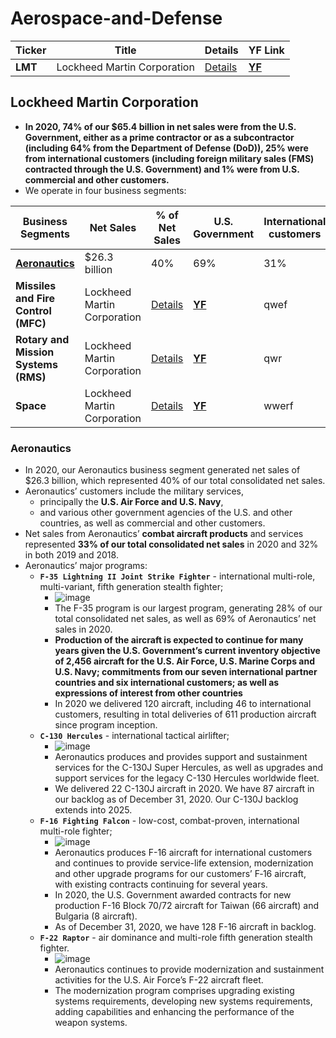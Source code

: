 # Aerospace-and-Defense
Ticker | Title | Details | YF Link
--- | --- | --- | ---
| **LMT** | Lockheed Martin Corporation | [Details](#Lockheed-Martin-Corporation) | **[YF](https://finance.yahoo.com/quote/LMT)** |

## Lockheed Martin Corporation
- **In 2020, 74% of our $65.4 billion in net sales were from the U.S. Government, either as a prime contractor or as a subcontractor (including 64% from the Department of Defense (DoD)), 25% were from international customers (including foreign military sales (FMS) contracted through the U.S. Government) and 1% were from U.S. commercial and other customers.**
- We operate in four business segments:

Business Segments | Net Sales | % of Net Sales | U.S. Government | International customers
--- | --- | --- | --- | ---
| **[Aeronautics](#Aeronautics)** | $26.3 billion | 40% | 69% | 31% |
| **Missiles and Fire Control (MFC)** | Lockheed Martin Corporation | [Details](#Lockheed-Martin-Corporation) | **[YF](https://finance.yahoo.com/quote/LMT)** | qwef |
| **Rotary and Mission Systems (RMS)** | Lockheed Martin Corporation | [Details](#Lockheed-Martin-Corporation) | **[YF](https://finance.yahoo.com/quote/LMT)** | qwr |
| **Space** | Lockheed Martin Corporation | [Details](#Lockheed-Martin-Corporation) | **[YF](https://finance.yahoo.com/quote/LMT)** | wwerf |

### Aeronautics
- In 2020, our Aeronautics business segment generated net sales of $26.3 billion, which represented 40% of our total consolidated net sales.
- Aeronautics’ customers include the military services, 
  - principally the **U.S. Air Force and U.S. Navy**,
  - and various other government agencies of the U.S. and other countries, as well as commercial and other customers.
- Net sales from Aeronautics’ **combat aircraft products** and services represented **33% of our total consolidated net sales** in 2020 and 32% in both 2019 and 2018.
- Aeronautics’ major programs:
  - **```F-35 Lightning II Joint Strike Fighter```** - international multi-role, multi-variant, fifth generation stealth fighter;
    - ![image](https://user-images.githubusercontent.com/85560091/130383336-f9b8d3f5-bb4a-4cf7-aae0-6f922f305114.png)
    - The F-35 program is our largest program, generating 28% of our total consolidated net sales, as well as 69% of Aeronautics’ net sales in 2020. 
    - **Production of the aircraft is expected to continue for many years given the U.S. Government’s current inventory objective of 2,456 aircraft for the U.S. Air Force, U.S. Marine Corps and U.S. Navy; commitments from our seven international partner countries and six international customers; as well as expressions of interest from other countries**
    - In 2020 we delivered 120 aircraft, including 46 to international customers, resulting in total deliveries of 611 production aircraft since program inception.
  - **```C-130 Hercules```** - international tactical airlifter;
     - ![image](https://user-images.githubusercontent.com/85560091/130383427-dde06fac-ad8d-4ef6-a9e2-3f7f2ce4849a.png)
     - Aeronautics produces and provides support and sustainment services for the C-130J Super Hercules, as well as upgrades and support services for the legacy C-130 Hercules worldwide fleet. 
     - We delivered 22 C-130J aircraft in 2020. We have 87 aircraft in our backlog as of December 31, 2020. Our C-130J backlog extends into 2025.
  - **```F-16 Fighting Falcon```** - low-cost, combat-proven, international multi-role fighter;
     - ![image](https://user-images.githubusercontent.com/85560091/130383598-38e40208-a7d4-4092-a395-0eaf9374dd76.png)
     - Aeronautics produces F-16 aircraft for international customers and continues to provide service-life extension, modernization and other upgrade programs for our customers’ F‑16 aircraft, with existing contracts continuing for several years. 
     - In 2020, the U.S. Government awarded contracts for new production F-16 Block 70/72 aircraft for Taiwan (66 aircraft) and Bulgaria (8 aircraft). 
     - As of December 31, 2020, we have 128 F-16 aircraft in backlog. 
  - **```F-22 Raptor```** - air dominance and multi-role fifth generation stealth fighter.
    - ![image](https://user-images.githubusercontent.com/85560091/130383901-1ddae5fe-53c4-4700-b5bd-fdd9a76fed60.png)
    - Aeronautics continues to provide modernization and sustainment activities for the U.S. Air Force’s F-22 aircraft fleet. 
    - The modernization program comprises upgrading existing systems requirements, developing new systems requirements, adding capabilities and enhancing the performance of the weapon systems. 
